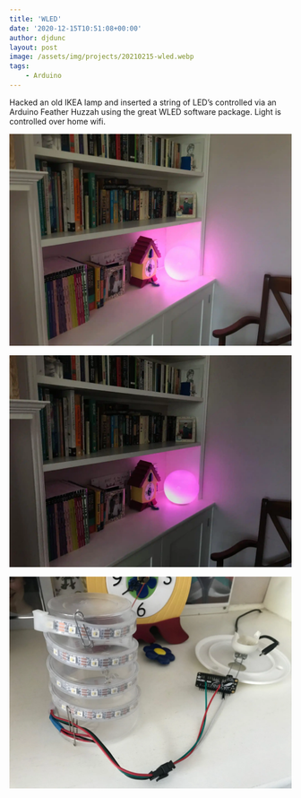 ```yaml
---
title: 'WLED'
date: '2020-12-15T10:51:08+00:00'
author: djdunc
layout: post
image: /assets/img/projects/20210215-wled.webp
tags:
    - Arduino
---
```


Hacked an old IKEA lamp and inserted a string of LED’s controlled via an Arduino Feather Huzzah using the great WLED software package. Light is controlled over home wifi.

![WLED](/assets/img/projects/20210215-wled.webp)

![WLED 2](/assets/img/projects/20210215-wled2.webp)

![WLED inside](/assets/img/projects/20210215-wled3.webp)

